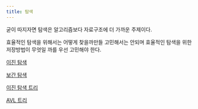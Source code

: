 ```yaml
---
title: 탐색
---
```


굳이 따지자면 탐색은 알고리즘보다 자료구조에 더 가까운 주제이다.

효율적인 탐색을 위해서는 어떻게 찾을까만들 고민해서는 안되며 효율적인 탐색을 위한 저장방법이 무엇일
까를 우선 고민해야 한다.

[이진 탐색](binary_search)

[보간 탐색](interpolation_search)

[이진 탐색 트리](binary_search_tree)

[AVL 트리](avl)
